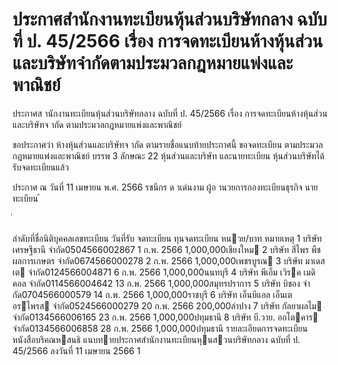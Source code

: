 
# ประกาศสำนักงานทะเบียนหุ้นส่วนบริษัทกลาง ฉบับที่ ป. 45/2566 เรื่อง การจดทะเบียนห้างหุ้นส่วนและบริษัทจำกัดตามประมวลกฎหมายแพ่งและพาณิชย์
      
      

      
      

  
 
 
ประกาศส านักงานทะเบียนหุ้นส่วนบริษัทกลาง 
ฉบับที่  ป.  45/2566 
เรื่อง   การจดทะเบียนห้างหุ้นส่วนและบริษัทจ ากัด 
ตามประมวลกฎหมายแพ่งและพาณิชย์ 
 
 
ขอประกาศว่า  ห้างหุ้นส่วนและบริษัทจ ากัด  ตามรายชื่อแนบท้ายประกาศนี้  ขอจดทะเบียน 
ตามประมวลกฎหมายแพ่งและพาณิชย์  บรรพ  3  ลักษณะ  22  หุ้นส่วนและบริษัท  และนายทะเบียน 
หุ้นส่วนบริษัทได้รับจดทะเบียนแล้ว 
 
ประกาศ  ณ  วันที่  11  เมษายน  พ.ศ.  2566 
รชนีกร  ด าเด่นงาม 
ผู้อ านวยการกองทะเบียนธุรกิจ 
นายทะเบียน 
้
 
่
 

ลําดับที่ชื่อนิติบุคคลเลขทะเบียน
วันที่รับ
 จดทะเบียน
ทุนจดทะเบียน 
หนวย/บาท
หมายเหตุ
1 บริษัท เศรษฐีธานี จํากัด0504566002867 1 ก.พ. 2566   1,000,000เชียงใหม
2 บริษัท สีไพร พืชผลการเกษตร จํากัด0674566000278 2 ก.พ. 2566   1,000,000เพชรบูรณ
3 บริษัท มาเดสเต จํากัด0124566004871 6 ก.พ. 2566   1,000,000นนทบุรี
4 บริษัท พีเอ็ม เวิรค เมดิคอล จํากัด0114566004642 13 ก.พ. 2566  1,000,000สมุทรปราการ
5 บริษัท บิชอง จํากัด0704566000579 14 ก.พ. 2566  1,000,000ราชบุรี
6 บริษัท เอ็นบีแอล เอ็นเตอรไพรส จํากัด0524566000279 20 ก.พ. 2566   200,000ลําปาง
7 บริษัท กัลยาผลไม จํากัด0134566006165 23 ก.พ. 2566  1,000,000ปทุมธานี
8 บริษัท บี.วาย. ออโตคาร จํากัด0134566006858 28 ก.พ. 2566  1,000,000ปทุมธานี
รายละเอียดการจดทะเบียนหนังสือบริคณหสนธิ
แนบทายประกาศสํานักงานทะเบียนหุนสวนบริษัทกลาง ฉบับที่ ป. 45/2566 ลงวันที่ 11 เมษายน 2566
1